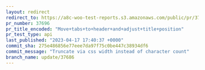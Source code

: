 ```yaml
---
layout: redirect
redirect_to: https://a8c-woo-test-reports.s3.amazonaws.com/public/pr/37696/api/index.html
pr_number: 37696
pr_title_encoded: "Move+tabs+to+header+and+adjust+title+position"
pr_test_type: api
last_published: "2023-04-17 17:40:37 +0000"
commit_sha: 275e486856e77eee7da97f75c0be447c38934df6
commit_message: "Truncate via css width instead of character count"
branch_name: update/37686
---
```

